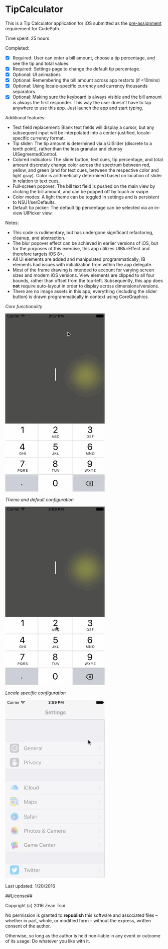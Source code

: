 # TipCalculator

This is a Tip Calculator application for iOS submitted as the [pre-assignment](https://gist.github.com/timothy1ee/7747214) requirement for CodePath.

Time spent: 25 hours

Completed:

* [x] Required: User can enter a bill amount, choose a tip percentage, and see the tip and total values.
* [x] Required: Settings page to change the default tip percentage.
* [x] Optional: UI animations
* [x] Optional: Remembering the bill amount across app restarts (if <10mins)
* [x] Optional: Using locale-specific currency and currency thousands separators.
* [x] Optional: Making sure the keyboard is always visible and the bill amount is always the first responder. This way the user doesn't have to tap anywhere to use this app. Just launch the app and start typing.

Additional features:

* Text field replacement: Blank text fields will display a cursor, but any subsequent input will be interpolated into a center-justified, locale-specific currency format.
* Tip slider: The tip amount is determined via a UISlider (discrete to a tenth point), rather than the less granular and clumsy UISegmentedControl.
* Colored indicators: The slider button, text cues, tip percentage, and total amount discretely change color across the spectrum between red, yellow, and green (and for text cues, between the respective color and light gray). Color is arithmetically determined based on location of slider in relation to text cues.
* Full-screen popover: The bill text field is pushed on the main view by clicking the bill amount, and can be popped off by touch *or* swipe.
* Color modes: A light theme can be toggled in settings and is persistent to NSU1/serDefaults.
* Default tip picker: The default tip percentage can be selected via an in-view UIPicker view.

Notes:

* This code is rudimentary, but has undergone significant refactoring, cleanup, and abstraction.
* The blur popover effect can be achieved in earlier versions of iOS, but for the purposes of this exercise, this app utilizes UIBlurEffect and therefore targets iOS 8+.
* All UI elements are added and manipulated programmatically; IB elements had issues with initialization from within the app delegate.
* Most of the frame drawing is intended to account for varying screen sizes and modern iOS versions. View elements are clipped to all four bounds, rather than offset from the top-left. Subsequently, this app does **not** require auto-layout in order to display across dimensions/versions.
* There are no image assets in this app; everything (including the slider button) is drawn programmatically in context using CoreGraphics.

*Core functionality*

![Default implementation](https://github.com/zeantsoi/RYG/blob/master/ryg_1.gif)

*Theme and default configuration*

![Theme and default configuration](https://github.com/zeantsoi/RYG/blob/master/ryg_2.gif)

*Locale specific configuration*

![Locale specific configuration](https://github.com/zeantsoi/RYG/blob/master/ryg_3.gif)

Last updated: 1/20/2016

##License##

Copyright (c) 2016 Zean Tsoi

No permission is granted to **republish** this software and associated files – whether in part, whole, or modified form – without the express, written consent of the author.

Otherwise, so long as the author is held non-liable in any event or outcome of its usage: Do whatever you like with it.
